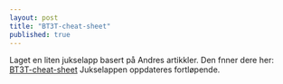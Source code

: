 ```yaml
---
layout: post
title: "BT3T-cheat-sheet"
published: true
---
```


Laget en liten jukselapp basert på Andres artikkler.
Den fnner dere her: 
[BT3T-cheat-sheet](http://landge.github.io/metrics)
Jukselappen oppdateres fortløpende.